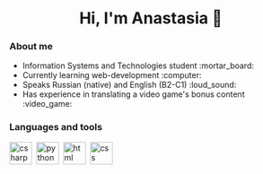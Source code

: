 <div>
<h1 align="center">Hi, I'm Anastasia 👋</h1>
  
### About me
<ul>
  <li>Information Systems and Technologies student :mortar_board:</li>
  <li>Currently learning web-development :computer:</li>
  <li>Speaks Russian (native) and English (B2-C1) :loud_sound:	</li>
  <li>Has experience in translating a video game's bonus content :video_game:</li>
</ul>
</div>

### Languages and tools
<img src="https://cdn.jsdelivr.net/gh/devicons/devicon/icons/csharp/csharp-original.svg" title="csharp" width="40px" height="40"/>&nbsp;
<img src="https://cdn.jsdelivr.net/gh/devicons/devicon/icons/python/python-original.svg" title="python" width="40px" height="40"/>&nbsp; 
<img src="https://cdn.jsdelivr.net/gh/devicons/devicon/icons/html5/html5-original.svg" title="html" width="40px" height="40"/>&nbsp;
<img src="https://cdn.jsdelivr.net/gh/devicons/devicon/icons/css3/css3-original.svg" title="css" width="40px" height="40"/>&nbsp;     
